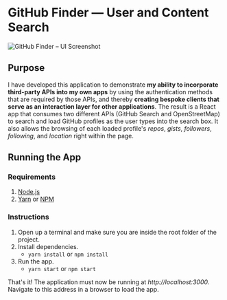 # GitHub Finder — User and Content Search
![GitHub Finder – UI Screenshot](https://i.ibb.co/1LnK0C8/Screenshot-2021-05-04-at-15-17-15.png)

## Purpose
I have developed this application to demonstrate **my ability to incorporate third-party APIs into my own apps** by 
using the authentication methods that are required by those APIs, and thereby **creating bespoke clients that serve as 
an interaction layer for other applications**. The result is a React app that consumes two different APIs (GitHub
Search and OpenStreetMap) to search and load GitHub profiles as the user types into the search box. It also allows 
the browsing of each loaded profile's *repos*, *gists*, *followers*, *following*, and *location* right within the page.

## Running the App
### Requirements
1. [Node.js](https://nodejs.org/en/)
2. [Yarn](https://yarnpkg.com/getting-started/install) or [NPM](https://www.npmjs.com/get-npm)
   
### Instructions
1. Open up a terminal and make sure you are inside the root folder of the project.
2. Install dependencies.
    - `yarn install` or `npm install`
2. Run the app.
    - `yarn start` or `npm start`
   
That's it! The application must now be running at *http://localhost:3000*. Navigate to this address in a browser to
load the app.
